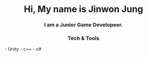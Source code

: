 <h1 align="center">
    Hi, My name is Jinwon Jung
</h1>
<h3 align="Center">
    I am a Junior Game Developeer.
</h3>

<h3 align="Center">
    Tech & Tools
</h3>
- Unity
- c++
- c#

<!--
**JoungJinwon/JoungJinwon** is a ✨ _special_ ✨ repository because its `README.md` (this file) appears on your GitHub profile.

Here are some ideas to get you started:

- 🔭 I’m currently working on ... 
- 🌱 I’m currently learning ...
- 👯 I’m looking to collaborate on ...
- 🤔 I’m looking for help with ...
- 💬 Ask me about ...
- 📫 How to reach me: ...
- 😄 Pronouns: ...
- ⚡ Fun fact: ...
-->
